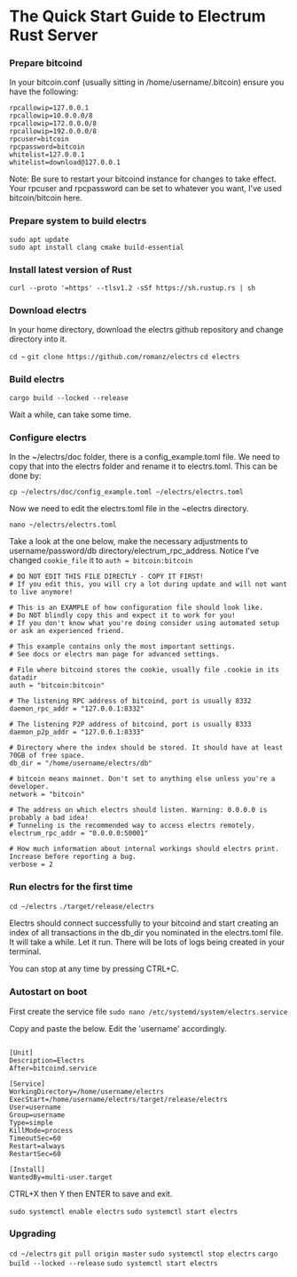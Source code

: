 # The Quick Start Guide to Electrum Rust Server

### Prepare bitcoind

In your bitcoin.conf (usually sitting in /home/username/.bitcoin) ensure you have the following:
```
rpcallowip=127.0.0.1
rpcallowip=10.0.0.0/8
rpcallowip=172.0.0.0/8
rpcallowip=192.0.0.0/8
rpcuser=bitcoin
rpcpassword=bitcoin
whitelist=127.0.0.1
whitelist=download@127.0.0.1
```
Note: Be sure to restart your bitcoind instance for changes to take effect.
Your rpcuser and rpcpassword can be set to whatever you want, I've used bitcoin/bitcoin here.


### Prepare system to build electrs

```
sudo apt update
sudo apt install clang cmake build-essential
```

### Install latest version of Rust

`curl --proto '=https' --tlsv1.2 -sSf https://sh.rustup.rs | sh`

### Download electrs

In your home directory, download the electrs github repository and change directory into it.

`cd ~`
`git clone https://github.com/romanz/electrs`
`cd electrs`

### Build electrs

`cargo build --locked --release`

Wait a while, can take some time.

### Configure electrs

In the ~/electrs/doc folder, there is a config_example.toml file. We need to copy that into the electrs folder and rename it to electrs.toml. This can be done by:

`cp ~/electrs/doc/config_example.toml ~/electrs/electrs.toml`

Now we need to edit the electrs.toml file in the ~electrs directory.

`nano ~/electrs/electrs.toml`

Take a look at the one below, make the necessary adjustments to username/password/db directory/electrum_rpc_address. Notice I've changed `cookie_file` it to `auth = bitcoin:bitcoin` 

```
# DO NOT EDIT THIS FILE DIRECTLY - COPY IT FIRST!
# If you edit this, you will cry a lot during update and will not want to live anymore!

# This is an EXAMPLE of how configuration file should look like.
# Do NOT blindly copy this and expect it to work for you!
# If you don't know what you're doing consider using automated setup or ask an experienced friend.

# This example contains only the most important settings.
# See docs or electrs man page for advanced settings.

# File where bitcoind stores the cookie, usually file .cookie in its datadir
auth = "bitcoin:bitcoin"

# The listening RPC address of bitcoind, port is usually 8332
daemon_rpc_addr = "127.0.0.1:8332"

# The listening P2P address of bitcoind, port is usually 8333
daemon_p2p_addr = "127.0.0.1:8333"

# Directory where the index should be stored. It should have at least 70GB of free space.
db_dir = "/home/username/electrs/db"

# bitcoin means mainnet. Don't set to anything else unless you're a developer.
network = "bitcoin"

# The address on which electrs should listen. Warning: 0.0.0.0 is probably a bad idea!
# Tunneling is the recommended way to access electrs remotely.
electrum_rpc_addr = "0.0.0.0:50001"

# How much information about internal workings should electrs print. Increase before reporting a bug.
verbose = 2
```

### Run electrs for the first time

`cd ~/electrs`
`./target/release/electrs`

Electrs should connect successfully to your bitcoind and start creating an index of all transactions in the db_dir you nominated in the electrs.toml file. It will take a while. Let it run. There will be lots of logs being created in your terminal.

You can stop at any time by pressing CTRL+C.

### Autostart on boot

First create the service file
`sudo nano /etc/systemd/system/electrs.service`

Copy and paste the below. Edit the 'username' accordingly.

```

[Unit]
Description=Electrs
After=bitcoind.service

[Service]
WorkingDirectory=/home/username/electrs
ExecStart=/home/username/electrs/target/release/electrs
User=username
Group=username
Type=simple
KillMode=process
TimeoutSec=60
Restart=always
RestartSec=60

[Install]
WantedBy=multi-user.target
```
CTRL+X then Y then ENTER to save and exit.

`sudo systemctl enable electrs`
`sudo systemctl start electrs`


### Upgrading

`cd ~/electrs`
`git pull origin master`
`sudo systemctl stop electrs`
`cargo build --locked --release`
`sudo systemctl start electrs`
